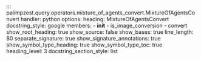 <!-- ## Goal
Brief preamble with most content autogenerated from docstrings. -->

::: palimpzest.query.operators.mixture_of_agents_convert.MixtureOfAgentsConvert
    handler: python
    options:
      heading: MixtureOfAgentsConvert
      docstring_style: google
      members:
        - __init__
        - is_image_conversion
        - convert
      show_root_heading: true
      show_source: false
      show_bases: true
      line_length: 80
      separate_signature: true
      show_signature_annotations: true
      show_symbol_type_heading: true
      show_symbol_type_toc: true
      heading_level: 3
      docstring_section_style: list
